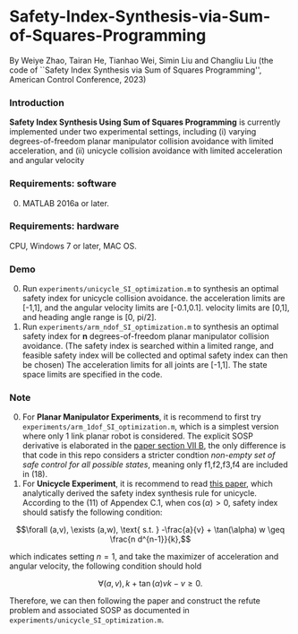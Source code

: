 # Safety-Index-Synthesis-via-Sum-of-Squares-Programming

By Weiye Zhao, Tairan He, Tianhao Wei, Simin Liu and Changliu Liu
(the code of ``Safety Index Synthesis via Sum of Squares Programming'', American Control Conference, 2023)

### Introduction
**Safety Index Synthesis Using Sum of Squares Programming** is currently implemented under two experimental settings, including (i) varying degrees-of-freedom planar manipulator collision avoidance with limited acceleration, and (ii) unicycle collision avoidance with limited acceleration and angular velocity

### Requirements: software

0.	MATLAB 2016a or later.

### Requirements: hardware

CPU, Windows 7 or later, MAC OS.

### Demo
0.	Run `experiments/unicycle_SI_optimization.m` to synthesis an optimal safety index for unicycle collision avoidance. the acceleration limits are [-1,1], and the angular velocity limits are [-0.1,0.1]. velocity limits are [0,1], and heading angle range is [0, pi/2].
0.	Run `experiments/arm_ndof_SI_optimization.m` to synthesis an optimal safety index for **n** degrees-of-freedom planar manipulator collision avoidance. (The safety index is searched within a limited range, and feasible safety index will be collected and optimal safety index can then be chosen) The acceleration limits for all joints are [-1,1]. The state space limits are specified in the code.


### Note
0. For **Planar Manipulator Experiments**, it is recommend to first try `experiments/arm_1dof_SI_optimization.m`, which is a simplest version where only 1 link planar robot is considered. The explicit SOSP derivative is elaborated in the [paper section VII B](https://ieeexplore.ieee.org/stamp/stamp.jsp?arnumber=10156463), the only difference is that code in this repo considers a stricter condtion *non-empty set of safe control for all possible states*, meaning only f1,f2,f3,f4 are included in (18). 
0. For **Unicycle Experiment**, it is recommend to read [this paper](https://openreview.net/forum?id=UGp6FDaxB0f), which analytically derived the safety index synthesis rule for unicycle. According to the (11) of Appendex C.1, when $\cos(\alpha) > 0$, safety index should satisfy the following condition:

$$\forall (a,v), \exists (a,w), \text{ s.t. } -\frac{a}{v} + \tan(\alpha) w \geq \frac{n d^{n-1}}{k},$$

which indicates setting $n=1$, and take the maximizer of acceleration and angular velocity, the following condition should hold

$$\forall (a,v), k + \tan(\alpha)vk - v \geq 0.$$

Therefore, we can then following the paper and construct the refute problem and associated SOSP as documented in `experiments/unicycle_SI_optimization.m`.


